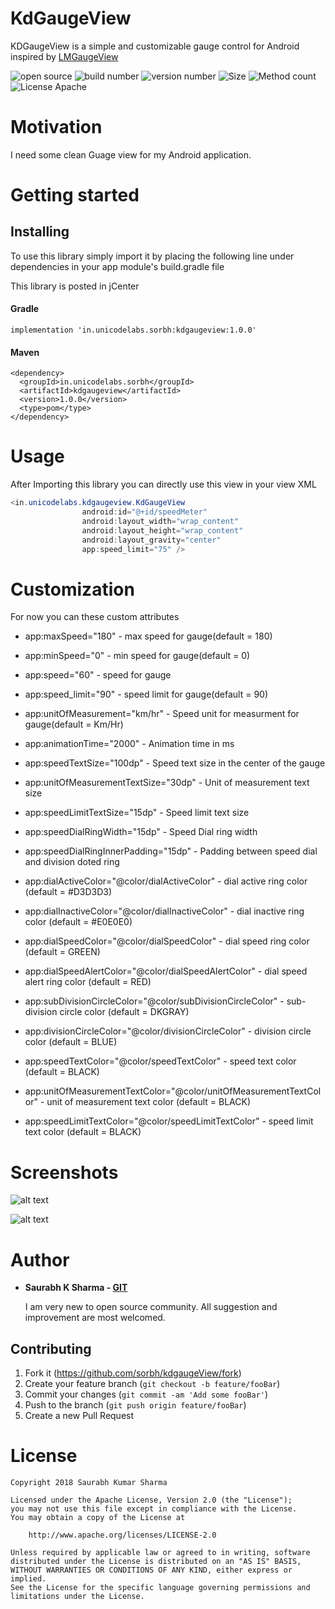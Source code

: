 # KdGaugeView
KDGaugeView is a simple and customizable gauge control for Android inspired by [LMGaugeView](https://github.com/lminhtm/LMGaugeView)

![open source](https://img.shields.io/badge/Open%20source-free-green.svg?longCache=true&style=flat-square)
![build number](https://img.shields.io/badge/Build-passing-green.svg?longCache=true&style=flat-square)
![version number](https://img.shields.io/badge/Download-1.0.0-blue.svg?longCache=true&style=flat-square)
![Size](https://img.shields.io/badge/Size-9KB-blue.svg?longCache=true&style=flat-square)
![Method count](https://img.shields.io/badge/Method%20count-25k-red.svg?longCache=true&style=flat-square)
![License Apache](https://img.shields.io/badge/License-apache%202.0-red.svg?longCache=true&style=flat-square)

# Motivation

I need some clean Guage view for my Android application.

# Getting started

## Installing
To use this library simply import it by placing the following line under dependencies in your app module's build.gradle file

This library is posted in jCenter

#### Gradle
```Gradle
implementation 'in.unicodelabs.sorbh:kdgaugeview:1.0.0'
```

#### Maven
```Gradle
<dependency>
  <groupId>in.unicodelabs.sorbh</groupId>
  <artifactId>kdgaugeview</artifactId>
  <version>1.0.0</version>
  <type>pom</type>
</dependency>
```

# Usage

After Importing this library you can directly use this view in your view XML

```java
<in.unicodelabs.kdgaugeview.KdGaugeView
                android:id="@+id/speedMeter"
                android:layout_width="wrap_content"
                android:layout_height="wrap_content"
                android:layout_gravity="center"
                app:speed_limit="75" />
```
# Customization
  For now you can these custom attributes

  * app:maxSpeed="180" - max speed for gauge(default = 180)
  * app:minSpeed="0" - min speed for gauge(default = 0)
  * app:speed="60" - speed for gauge
  * app:speed_limit="90" - speed limit for gauge(default = 90)

  * app:unitOfMeasurement="km/hr" - Speed unit for measurment for gauge(default = Km/Hr)

  * app:animationTime="2000" - Animation time in ms

  * app:speedTextSize="100dp" - Speed text size in the center of the gauge
  * app:unitOfMeasurementTextSize="30dp" - Unit of measurement text size
  * app:speedLimitTextSize="15dp" - Speed limit text size

  * app:speedDialRingWidth="15dp" - Speed Dial ring width
  * app:speedDialRingInnerPadding="15dp" - Padding between speed dial and division doted ring

  * app:dialActiveColor="@color/dialActiveColor" - dial active ring color (default = #D3D3D3)
  * app:dialInactiveColor="@color/dialInactiveColor" - dial inactive ring color (default = #E0E0E0)
  * app:dialSpeedColor="@color/dialSpeedColor" - dial speed ring color (default = GREEN)
  * app:dialSpeedAlertColor="@color/dialSpeedAlertColor" - dial speed alert ring color (default = RED)
  * app:subDivisionCircleColor="@color/subDivisionCircleColor" - sub-division circle color (default = DKGRAY)
  * app:divisionCircleColor="@color/divisionCircleColor" - division circle color (default = BLUE)
  * app:speedTextColor="@color/speedTextColor" - speed text color (default = BLACK)
  * app:unitOfMeasurementTextColor="@color/unitOfMeasurementTextColor" - unit of measurement text color (default = BLACK)
  * app:speedLimitTextColor="@color/speedLimitTextColor" - speed limit text color (default = BLACK)



# Screenshots
![alt text](https://github.com/sorbh/kdgaugeView/blob/master/raw/1.jpeg)

![alt text](https://github.com/sorbh/kdgaugeView/blob/master/raw/demo.gif)

# Author
  * **Saurabh K Sharma - [GIT](https://github.com/Sorbh)**
  
      I am very new to open source community. All suggestion and improvement are most welcomed. 
  
 
## Contributing

1. Fork it (<https://github.com/sorbh/kdgaugeView/fork>)
2. Create your feature branch (`git checkout -b feature/fooBar`)
3. Commit your changes (`git commit -am 'Add some fooBar'`)
4. Push to the branch (`git push origin feature/fooBar`)
5. Create a new Pull Request


# License

```
Copyright 2018 Saurabh Kumar Sharma

Licensed under the Apache License, Version 2.0 (the "License");
you may not use this file except in compliance with the License.
You may obtain a copy of the License at

    http://www.apache.org/licenses/LICENSE-2.0

Unless required by applicable law or agreed to in writing, software
distributed under the License is distributed on an "AS IS" BASIS,
WITHOUT WARRANTIES OR CONDITIONS OF ANY KIND, either express or implied.
See the License for the specific language governing permissions and
limitations under the License.
```
